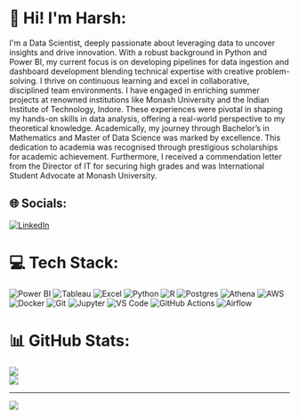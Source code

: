 # 💫 Hi! I'm Harsh:
I'm a Data Scientist, deeply passionate about leveraging data to uncover insights and drive innovation. With a robust background in Python and Power BI, my current focus is on developing pipelines for data ingestion and dashboard development blending technical expertise with creative problem-solving.
I thrive on continuous learning and excel in collaborative, disciplined team environments. I have engaged in enriching summer projects at renowned institutions like Monash University and the Indian Institute of Technology, Indore. These experiences were pivotal in shaping my hands-on skills in data analysis, offering a real-world perspective to my theoretical knowledge.
Academically, my journey through Bachelor’s in Mathematics and Master of Data Science was marked by excellence. This dedication to academia was recognised through prestigious scholarships for academic achievement. Furthermore, I received a commendation letter from the Director of IT for securing high grades and was International Student Advocate at Monash University.

## 🌐 Socials:
[![LinkedIn](https://img.shields.io/badge/LinkedIn-%230077B5.svg?logo=linkedin&logoColor=white)](https://www.linkedin.com/in/harshjoshi2000/) 

# 💻 Tech Stack:
![Power BI](https://img.shields.io/badge/Power%20BI-F2C811?style=for-the-badge&logo=powerbi&logoColor=black)
![Tableau](https://img.shields.io/badge/Tableau-E97627?style=for-the-badge&logo=Tableau&logoColor=white) 
![Excel](https://img.shields.io/badge/Microsoft_Excel-217346?style=for-the-badge&logo=microsoft-excel&logoColor=white) 
![Python](https://img.shields.io/badge/python-3670A0?style=for-the-badge&logo=python&logoColor=ffdd54) 
![R](https://img.shields.io/badge/r-%23276DC3.svg?style=for-the-badge&logo=r&logoColor=white) 
![Postgres](https://img.shields.io/badge/postgres-%23316192.svg?style=for-the-badge&logo=postgresql&logoColor=white) 
![Athena](https://img.shields.io/badge/Amazon%20Athena-232F3E?style=for-the-badge&logo=amazon-aws&logoColor=FF9900)
![AWS](https://img.shields.io/badge/AWS-FF9900?style=for-the-badge&logo=amazon-aws&logoColor=white) 
![Docker](https://img.shields.io/badge/docker-%230db7ed.svg?style=for-the-badge&logo=docker&logoColor=white) 
![Git](https://img.shields.io/badge/git-%23F05033.svg?style=for-the-badge&logo=git&logoColor=white) 
![Jupyter](https://img.shields.io/badge/Jupyter-F37626.svg?style=for-the-badge&logo=Jupyter&logoColor=white) 
![VS Code](https://img.shields.io/badge/VSCode-0078d7.svg?style=for-the-badge&logo=visual-studio-code&logoColor=white) 
![GitHub Actions](https://img.shields.io/badge/github%20actions-2088FF?style=for-the-badge&logo=github-actions&logoColor=white)
![Airflow](https://img.shields.io/badge/Apache%20Airflow-017CEE?style=for-the-badge&logo=Apache%20Airflow&logoColor=white)

# 📊 GitHub Stats:
![](https://github-readme-stats.vercel.app/api?username=haarshjoshi&theme=tokyonight&hide_border=false&include_all_commits=true&count_private=true)<br/>
![](https://github-readme-streak-stats.herokuapp.com/?user=haarshjoshi&theme=tokyonight&hide_border=false)<br/>

---
[![](https://visitcount.itsvg.in/api?id=haarshjoshi&icon=0&color=0)](https://visitcount.itsvg.in)

<!-- Proudly created with GPRM ( https://gprm.itsvg.in ) -->
